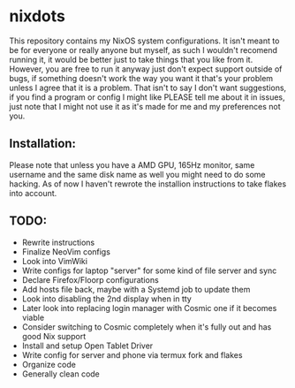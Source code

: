 # nixdots
This repository contains my NixOS system configurations. It isn't meant to be for everyone or really anyone but myself, as such I wouldn't recomend running it, it would be better just to take things that you like from it. However, you are free to run it anyway just don't expect support outside of bugs, if something doesn't work the way you want it that's your problem unless I agree that it is a problem. That isn't to say I don't want suggestions, if you find a program or config I might like PLEASE tell me about it in issues, just note that I might not use it as it's made for me and my preferences not you. 

## Installation:
Please note that unless you have a AMD GPU, 165Hz monitor, same username and the same disk name as well you might need to do some hacking. As of now I haven't rewrote the installion instructions to take flakes into account.

## TODO: 
- Rewrite instructions
- Finalize NeoVim configs
- Look into VimWiki
- Write configs for laptop "server" for some kind of file server and sync
- Declare Firefox/Floorp configurations
- Add hosts file back, maybe with a Systemd job to update them
- Look into disabling the 2nd display when in tty
- Later look into replacing login manager with Cosmic one if it becomes viable
- Consider switching to Cosmic completely when it's fully out and has good Nix support
- Install and setup Open Tablet Driver
- Write config for server and phone via termux fork and flakes
- Organize code
- Generally clean code 
